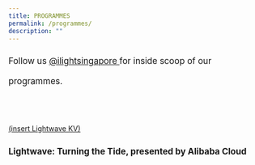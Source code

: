 ```yaml
---
title: PROGRAMMES
permalink: /programmes/
description: ""
---
```

<p style="font-size:17px; line-height:40px">Follow us <a target="_blank" href="https://www.instagram.com/ilightsingapore">@ilightsingapore </a> for inside scoop of our programmes.</p>
<br><br>

[(insert Lightwave KV)](/programmes/lightwave-turning-the-tide)
<p style="font-size:17px; line-height:40px">
	<b>Lightwave: Turning the Tide, presented by Alibaba Cloud</b></p>